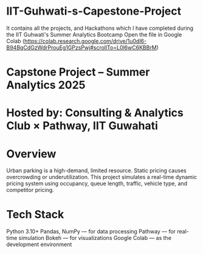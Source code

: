# IIT-Guhwati-s-Capestone-Project
It contains all the projects, and Hackathons which I have completed during the IIT Guhwati's Summer Analytics Bootcamp
Open the file in Google Colab (https://colab.research.google.com/drive/1u0dl6-B94BgCdGzWdrProuEg1GPzsPwj#scrollTo=L0l6wC6KBBrM)
# Capstone Project – Summer Analytics 2025
# Hosted by: Consulting & Analytics Club × Pathway, IIT Guwahati
# Overview
Urban parking is a high-demand, limited resource. Static pricing causes overcrowding or underutilization.
This project simulates a real-time dynamic pricing system using occupancy, queue length, traffic, vehicle type, and competitor pricing.

# Tech Stack
Python 3.10+
Pandas, NumPy — for data processing
Pathway — for real-time simulation
Bokeh — for visualizations
Google Colab — as the development environment

